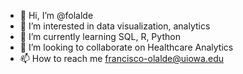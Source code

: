 - 👋 Hi, I’m @folalde
- 👀 I’m interested in data visualization, analytics
- 🌱 I’m currently learning SQL, R, Python
- 💞️ I’m looking to collaborate on Healthcare Analytics
- 📫 How to reach me francisco-olalde@uiowa.edu

<!---
folalde/folalde is a ✨ special ✨ repository because its `README.md` (this file) appears on your GitHub profile.
You can click the Preview link to take a look at your changes.
--->
